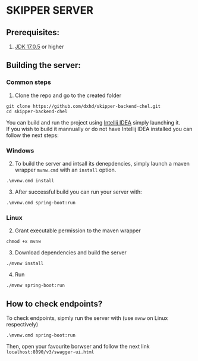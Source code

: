 # SKIPPER SERVER
## Prerequisites:
1. [JDK 17.0.5](https://www.oracle.com/java/technologies/javase/jdk17-archive-downloads.html) or higher
## Building the server:
### Common steps
1. Clone the repo and go to the created folder
```
git clone https://github.com/dxhd/skipper-backend-chel.git
cd skipper-backend-chel
```
You can build and run the project using [Intellij IDEA](https://www.jetbrains.com/idea/download/#section=linux) simply launching it.
<br/>
If you wish to build it mannually or do not have Intellij IDEA installed you can follow the next steps:
### Windows
2. To build the server and intsall its denepdencies, simply launch a maven wrapper `mvnw.cmd` with an `install` option.
```
.\mvnw.cmd install
```
3. After successful build you can run your server with:
```
.\mvnw.cmd spring-boot:run
```
### Linux
2. Grant executable permission to the maven wrapper
```
chmod +x mvnw
```
3. Download dependencies and build the server
```
./mvnw install
```
4. Run
```
./mvnw spring-boot:run
```
## How to check endpoints?
To check endpoints, sipmly run the server with (use `mvnw` on Linux respectively)
```
.\mvnw.cmd spring-boot:run
```
Then, open your favourite borwser and follow the next link `localhost:8090/v3/swagger-ui.html`
